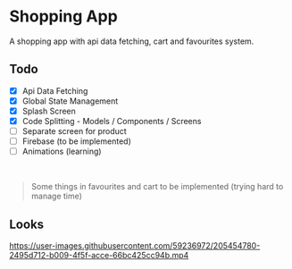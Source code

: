 # Shopping App

A shopping app with api data fetching, cart and favourites system.

## Todo

* [x] Api Data Fetching
* [x] Global State Management
* [x] Splash Screen
* [x] Code Splitting - Models / Components / Screens
* [ ] Separate screen for product
* [ ] Firebase (to be implemented)
* [ ] Animations (learning)

<br>

> Some things in favourites and cart to be implemented (trying hard to manage time)

## Looks

https://user-images.githubusercontent.com/59236972/205454780-2495d712-b009-4f5f-acce-66bc425cc94b.mp4

